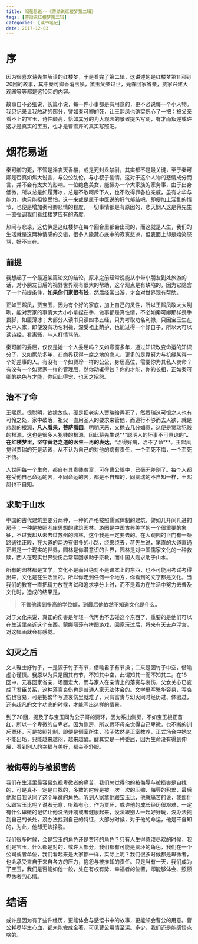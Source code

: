 ```yaml
---
title: 烟花易逝--《蒋勋说红楼梦第二辑》
tags: [蒋勋说红楼梦第二辑]
categories: [读书笔记]
date: 2017-12-03
---
```


# 序
因为很喜欢蒋先生解读的红楼梦，于是看完了第二辑，这讲述的是红楼梦第11回到20回的故事，其中秦可卿香消玉殒，黛玉父亲过世，元春回家省亲，贾家兴建大观园等等都是这10回的内容。

故事自不必细说，长篇小说，每一件小事都是有用意的，更不必说每一个小人物。我只记录让我触动的部分，譬如秦可卿的死，让王熙凤也确实伤心了一把；被父亲看不上的宝玉，诗性颇高，恰如其分的为大观园的景致提名写词，有才而叛逆或许这才是真实的宝玉，也才是曹雪芹的真实写照吧。

<!-- more -->

# 烟花易逝

秦可卿的死，不管是淫丧天香楼，或是死封龙禁尉，其实都不是最关键，至于秦可卿是否真如焦大说言，与公公乱伦，与小叔子偷情，这对于这个人物的悲情成分而言，并不会有太大的影响。一位绝色美女，能操办一个大家族的家务事，由于出身低微，所以总是如履薄冰，总是不敢呵斥下人，也不敢得罪各位亲戚，虽有才华与能力，也只能担惊受怕，这一来或是属于中医说的肝气郁结吧，即便加上淫乱的情节，也便是增加秦可卿悲情的程度，一切事情都是有原因的，悲天悯人这是蒋先生一直强调我们看红楼梦应有的态度。

热闹与悲凉，这仿佛是这红楼梦在每个回合里都会出现的，而这就是人生，我们的生活就是这两种情感的交错，很多人隐藏心底中的寂寞悲凉，但表面上却是嬉笑怒骂，好不自在。

## 前提
我想起了一个最近某篇论文的结论，原来之前经常说能从小带小朋友到处旅游的话，对小朋友日后的视野世界观有很大的帮助，这个观点是有缺陷的，因为它隐含了一个前提条件，**如果你们家很有钱**，然后经常出游，才会对世界观有帮助。

正如王熙凤，贾宝玉，因为有个好的家底，加上自己的灵性，所以王熙凤敢大大咧咧，能对贾家的事情大大小小拿捏在手，做事都是真性情，不必如秦可卿那样畏手畏脚，如履薄冰；大部分人读书只读四书五经，只为考取功名利禄，只因宝玉生在大户人家，即便没有功名利禄，深受祖上荫护，也能过得一个好日子，所以大可以读诗经，看离骚，与人打情骂俏。

秦可卿的委屈，仅仅是她一个人委屈吗？又如寒窗多年，通过知识改变命运的知识分子，又如厮杀多年，在商界获得一席之地的商人，更多的是靠努力与机缘某得一个好差事的人。有没有一个如贾珍一样的公公，身居高位，需要你为其私人卖命？有没有一个如贾家一样的管理层，然你动辄得咎？你的才能，你的长相，正如秦可卿的绝色与才能，你因此得宠，也因之招怨。

## 治不了命
王熙凤，很聪明，欲擒故纵，硬是把老实人贾瑞给弄死了，然贾瑞这可恨之人也有可怜之处，家中破落，祖父一直用圣人的要求来管他，而道行不够而去人欲，就是悲剧的根源，**凡人看果，菩萨看因**。明明厌恶，又抛去几分媚意，这便是贾瑞犯贱的根源，这也是很多人犯贱的根源，因此蒋先生说**“聪明人的坏事不可原谅的”**。在红楼梦里，坚守黄老之道的医生一再的表达，**“治得好病，治不了命”**。王熙凤觉得贾瑞的死是活该，从不认为自己的对他的病有责任，一个至死不悔，一个至死不悟。

人世间每一个生命，都自有其贵贱贫富，可在曹公眼中，已毫无差别了。每个人都在受他自己命运的苦，不同命运的苦，都是不自知的，同贾瑞的不自知一样，王熙凤也不自知。


## 求助于山水

中国的古代建筑主要分两种，一种的严格按照儒家体制的建筑，譬如几开间几进的房子；一种是按照老庄思想的建筑园林。游园是中国古典美学的一个很重要的象征，不过我却从未去过苏州的园林，这个我是一定要去的。在大观园的正门有一条路通往正殿，在大道的两边有很多的小路，绕来绕去，蒋先生说，笔直的大道直通正殿是一个现实的世界，园林是你潜意识的世界，园林是对中国儒家文化的一种救赎，西人在现实世界受伤后常常回求助于宗教，而中国人则求助于山水。

所有的园林都是文学，文化不是而且绝对不是课本上的东西，也不可能用考试考得出来，文化是在生活里的。所以你走到任何一个地方，你看到的文字都是文化。当我们的教育一直把精力放在考试和追求学分上时，而不是着力在生活中努力去普及文化时，造成的结果是，
> **不管他读到多高的学位额，到最后他依然不知道文化是什么。**

对于文化来说，真正的伤害是年轻一代再也不去碰这个东西了，重要的是他们可以在生活里亲近这个东西。蒙娜丽莎有拼图游戏，回家玩过后，将来有天去卢浮宫，对这幅画就会有感觉。

## 幻灭之后
文人雅士好竹子，一是源于竹子有节，借喻君子有节操；二来是因竹子中空，借喻虚心谨慎。我原以为只是因其有节，不知其中空，此谓知其一而不知其二。在18回中，元春回家省亲，场面宏大，而与家人在亲情上的落寞与哀伤，父女关心已变成了君臣关系，这种落寞哀伤也是普通人家无法体会的。文学里写繁华容易，写哀伤也容易，可是把繁华写道哀伤里就难了，只有富贵与幻灭同时经历过、体验过，还有超凡的文字功底的时候，才能写出这样的情景。

到了20回，提及了与宝玉同为公子哥的贾环，因为系出侧房，不如宝玉根正苗红，所以一个卑微的自卑者。因为侧房，所以贾环母亲觉得自己卑微，也不断的训斥贾环，可是按照礼制，即便是侧室所生，孩子依然是正室教养，正式场合中她又不能出场，只能越来越闷，越来越酸。酸其实是一种委屈，因为生命没有得到伸展，看到别人的幸福与美好，都会不舒服。

## 被侮辱的与被损害的

我们在生活里最容易忽视卑微者的痛苦，我们总觉得他的被侮辱与被损害是自找的，可是真不一定是自找的，多数的时候是被一次一次的压抑、侮辱的积累，最后他就自我认同了这个卑微的角色。听到人家拿他跟宝玉比，他就痛苦的说，我那什么跟宝玉比呢？说者无意，听着有心，作为贾环，或许他的成长经历很艰难，一定有什么卑微的记忆让他没法开朗或者健康起来，没法跟别人一起好好玩，没办法找到自己的长处，没办法找到自己的特征，大部分时候，对于他的命运，他是不自知的，为此，他却无法挣脱。

我们很多时候，会是宝玉的角色还是贾环的角色？只有人生得意须尽欢的时候，我们是宝玉，什么都是对的，或许大部分，我们都有可能是贾环的角色，我们在一个公司或者单位，我们看起来是大家都一样，实际上呢？我们很多时候都是卑微者，也会承受来自于来自各方的压力，抱怨与被推卸的责任。只是当有一天，我们成为了宝玉，我们是否能如他一般，处在有权有势、幸福者的位置，却能够体会、照顾卑微者的心情。

# 结语

或许是因为有了些许经历，更能体会与感悟书中的故事，更能领会曹公的用意。曹公耗尽毕生心血，都未能完成全著，可见曹公用情至深。多少，我们还是能感悟点啥的。